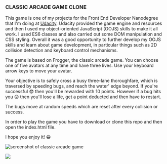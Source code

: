### CLASSIC ARCADE GAME CLONE 

This game is one of my projects for the Front End Developer Nanodegree that I'm doing at [Udacity][1]. Udacity provided the game engine and resources and then I used my object-oriented JavaScript (OOJS) skills to make it all work. I used ES6 classes and also carried out some DOM manipulation and CSS styling. Overall it was a good opportunity to further develop my OOJS skills and learn about game development, in particular things such as 2D collision detection and keyboard control mechanisms.

The game is based on Frogger, the classic arcade game. You can choose one of five avatars at any time and have three lives. Use your keyboard arrow keys to move your avatar.

Your objective is to safely cross a busy three-lane thoroughfare, which is traversed by speeding bugs, and reach the water' edge beyond. If you're successful 😎 then you'll be rewarded with 10 points. However if a bug hits you 😖 then you'll lose a life, get a point deducted and then have to restart. 

The bugs move at random speeds which are reset after every collision or success.

In order to play the game you have to download or clone this repo and then open the index.html file.

I hope you enjoy it! 😀

![screenshot of classic arcade game](https://github.com/wlabi/Classic-Arcade-Game-Clone-Udacity-FEND/blob/master/images/Classic%20arcade%20game.png)

<img src="https://github.com/wlabi/Classic-Arcade-Game-Clone-Udacity-FEND/blob/master/images/Classic%20arcade%20game.png">

<style>
  
</style>

[1]:https://eu.udacity.com/course/front-end-web-developer-nanodegree--nd001
